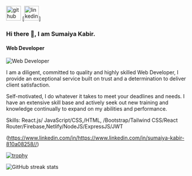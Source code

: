 

[<img src='https://cdn.jsdelivr.net/npm/simple-icons@3.0.1/icons/github.svg' alt='github' height='40'>](https://github.com/https://github.com/sumaiya7121)  [<img src='https://cdn.jsdelivr.net/npm/simple-icons@3.0.1/icons/linkedin.svg' alt='linkedin' height='40'>]

### Hi there 👋, I am Sumaiya Kabir.
#### Web Developer
![Web Developer](https://media-exp1.licdn.com/dms/image/D4E16AQGJ-dA225kJWw/profile-displaybackgroundimage-shrink_350_1400/0/1669746022145?e=1675296000&v=beta&t=l1Y712t2SJtf9fnwEsegY6MYcOVp9dIytMFjRovIb3w)

I am a diligent, committed to quality and highly skilled Web Developer, I provide an exceptional service built on trust and a determination to deliver client satisfaction.

Self-motivated, I do whatever it takes to meet your deadlines and needs. I have an extensive skill base and actively seek out new training and knowledge continually to expand on my abilities and performance.


Skills:  React.js/ JavaScript/CSS,/HTML, /Bootstrap/Tailwind CSS/React Router/Firebase,Netlify/NodeJS/ExpressJS/JWT


(https://www.linkedin.com/in/https://www.linkedin.com/in/sumaiya-kabir-810a08258//)  

[![trophy](https://github-profile-trophy.vercel.app/?username=https://github.com/sumaiya7121)](https://github.com/ryo-ma/github-profile-trophy)

![GitHub streak stats](https://streak-stats.demolab.com/?user=https://github.com/sumaiya7121)  


